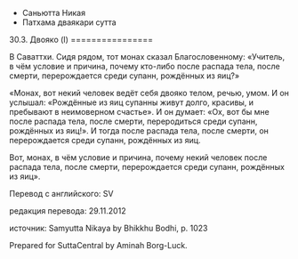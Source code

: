 









* Саньютта Никая
* Патхама дваякари сутта


30\.3\. Двояко \(I\)
\=\=\=\=\=\=\=\=\=\=\=\=\=\=\=\=



В Саваттхи\. Сидя рядом, тот монах сказал Благословенному: «Учитель, в чём условие и причина, почему кто\-либо после распада тела, после смерти, перерождается среди супанн, рождённых из яиц?»


«Монах, вот некий человек ведёт себя двояко телом, речью, умом\. И он услышал: «Рождённые из яиц супанны живут долго, красивы, и пребывают в неимоверном счастье»\. И он думает: «Ох, вот бы мне после распада тела, после смерти, переродиться среди супанн, рождённых из яиц\!»\. И тогда после распада тела, после смерти, он перерождается среди супанн, рождённых из яиц\.


Вот, монах, в чём условие и причина, почему некий человек после распада тела, после смерти, перерождается среди супанн, рождённых из яиц»\.



Перевод с английского: SV


редакция перевода: 29\.11\.2012


источник: Samyutta Nikaya by Bhikkhu Bodhi, p\. 1023


Prepared for SuttaCentral by Aminah Borg\-Luck\.






